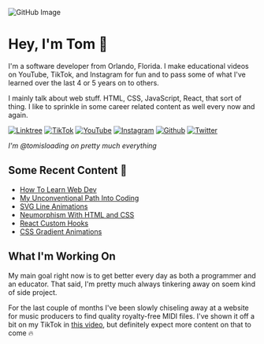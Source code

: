 ![GitHub Image](https://user-images.githubusercontent.com/108590766/188497421-2e4a1592-c054-4a1b-89db-e779601a7449.jpg)

<h1>Hey, I'm Tom 👋</h1>

<p>I'm a software developer from Orlando, Florida. I make educational videos on YouTube, TikTok, and Instagram for fun and to pass some of what I've learned over the last 4 or 5 years on to others.</p>

<p>I mainly talk about web stuff. HTML, CSS, JavaScript, React, that sort of thing. I like to sprinkle in some career related content as well every now and again. </p>

<p>
  <a href="https://linktr.ee/tomisloading" target="_blank"><img alt="Linktree" src="https://img.shields.io/badge/linktree-39E09B?style=for-the-badge&logo=linktree&logoColor=white" /></a>
  <a href="https://www.tiktok.com/@tomisloading" target="_blank"><img alt="TikTok" src="https://img.shields.io/badge/TikTok-000000?style=for-the-badge&logo=tiktok&logoColor=white" /></a>
  <a href="https://www.youtube.com/channel/UCQ5JhZ8pS-MXnGBsyyy88MQ" target="_blank"><img alt="YouTube" src="https://img.shields.io/badge/YouTube-FF0000?style=for-the-badge&logo=youtube&logoColor=white" /></a>
  <a href="https://www.instagram.com/tomisloading/" target="_blank"><img alt="Instagram" src="https://img.shields.io/badge/Instagram-E4405F?style=for-the-badge&logo=instagram&logoColor=white" /></a>
  <a href="https://github.com/TomIsLoading" target="_blank"><img alt="Github" src="https://img.shields.io/badge/GitHub-%2312100E.svg?&style=for-the-badge&logo=Github&logoColor=white" /></a>
  <a href="https://twitter.com/TomIsLoading" target="_blank"><img alt="Twitter" src="https://img.shields.io/badge/twitter-%231DA1F2.svg?&style=for-the-badge&logo=twitter&logoColor=white" /></a>
</p>

<p><i>I'm @tomisloading on pretty much everything</i></p>

<h2>Some Recent Content 🎥</h2>

<ul>
   <li>
    <a href="https://www.tiktok.com/@tomisloading/video/7131375858924768558?is_copy_url=1&is_from_webapp=v1" target="_blank">How To Learn Web Dev</a>
  </li>
  <li>
    <a href="https://www.tiktok.com/@tomisloading/video/7139615123915722027?is_copy_url=1&is_from_webapp=v1" target="_blank">My Unconventional Path Into Coding</a>
  </li>
   <li>
    <a href="https://www.tiktok.com/@tomisloading/video/7139249076255706414?is_copy_url=1&is_from_webapp=v1" target="_blank">SVG Line Animations</a>
  </li>
   <li>
    <a href="https://www.tiktok.com/@tomisloading/video/7136292210525457707?is_copy_url=1&is_from_webapp=v1" target="_blank">Neumorphism With HTML and CSS</a>
  </li>
   <li>
    <a href="https://www.tiktok.com/@tomisloading/video/7135548097425558830?is_copy_url=1&is_from_webapp=v1" target="_blank">React Custom Hooks</a>
  </li>
   <li>
    <a href="https://www.tiktok.com/@tomisloading/video/7136659984884206894?is_copy_url=1&is_from_webapp=v1" target="_blank">CSS Gradient Animations</a>
  </li>
</ul>

<h2>What I'm Working On</h2>

<p>My main goal right now is to get better every day as both a programmer and an educator. That said, I'm pretty much always tinkering away on soem kind of side project.<p>
  
<p>For the last couple of months I've been slowly chiseling away at a website for music producers to find quality royalty-free MIDI files. I've shown it off a bit on my TikTok in <a href="https://www.tiktok.com/@tomisloading/video/7133602168031956270?is_copy_url=1&is_from_webapp=v1" target="_blank">this video</a>, but definitely expect more content on that to come 🔥</p>
